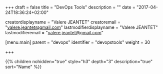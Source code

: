 +++
draft = false
title = "DevOps Tools"
description = ""
date = "2017-04-24T18:36:24+02:00"

creatordisplayname = "Valere JEANTET"
creatoremail = "valere.jeantet@gmail.com"
lastmodifierdisplayname = "Valere JEANTET"
lastmodifieremail = "valere.jeantet@gmail.com"

[menu.main]
parent = "devops"
identifier = "devopstools"
weight = 30

+++

{{% children nohidden="true" style="h3" depth="3" description="true" sort="Name" %}}
